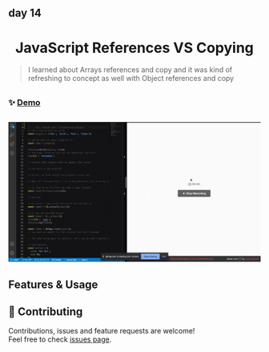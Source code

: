 ## day 14

<h1 align="center"> JavaScript References VS Copying </h1>

> I learned about Arrays references and copy and it was kind of refreshing to concept as well with Object references and copy

##

### ✨ [Demo](https://mosaif00.github.io/30-Days-JavaScript-Challenge/14-JavaScript-References-Vs-Copying/index.html)

##

![alt text](./screen14.gif)

## Features & Usage

## 🤝 Contributing

Contributions, issues and feature requests are welcome!<br />Feel free to check [issues page](https://github.com/MoSaif00/30-Days-JavaScript-Challenge/issues).
